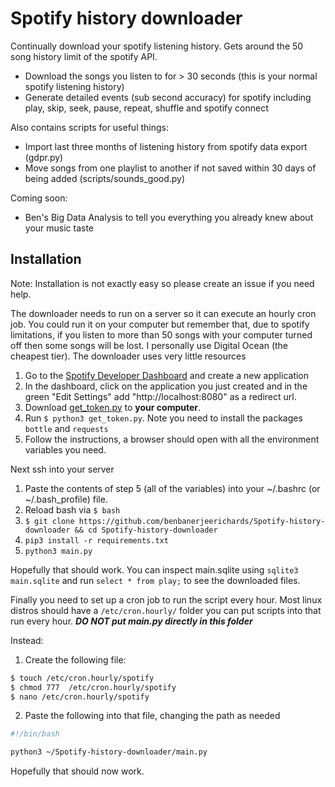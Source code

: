 # Spotify history downloader

Continually download your spotify listening history. Gets around the 50 song history limit of the spotify API.

* Download the songs you listen to for > 30 seconds (this is your normal spotify listening history)
* Generate detailed events (sub second accuracy) for spotify including play, skip, seek, pause, repeat, shuffle and spotify connect

Also contains scripts for useful things:

* Import last three months of listening history from spotify data export (gdpr.py)
* Move songs from one playlist to another if not saved within 30 days of being added (scripts/sounds_good.py)

Coming soon:

* Ben's Big Data Analysis to tell you everything you already knew about your music taste  

## Installation 

Note: Installation is not exactly easy so please create an issue if you need help. 

The downloader needs to run on a server so it can execute an hourly cron job. You could run it on your computer but remember that, due to spotify limitations, if you listen to more than 50 songs with your computer turned off then some songs will be lost. I personally use Digital Ocean (the cheapest tier). The downloader uses very little resources 

1. Go to the [Spotify Developer Dashboard](https://developer.spotify.com/dashboard) and create a new application
2. In the dashboard, click on the application you just created and in the green "Edit Settings" add "http://localhost:8080" as a redirect url. 
3. Download [get_token.py](https://raw.githubusercontent.com/BenBanerjeeRichards/Spotify-history-downloader/master/get_token.py) to **your computer**. 
4. Run ```$ python3 get_token.py```. Note you need to install the packages ```bottle``` and ```requests```
5. Follow the instructions, a browser should open with all the environment variables you need.

Next ssh into your server 

1. Paste the contents of step 5 (all of the variables) into your ~/.bashrc (or ~/.bash_profile) file. 
2. Reload bash via ```$ bash```
3. ```$ git clone https://github.com/benbanerjeerichards/Spotify-history-downloader && cd Spotify-history-downloader```
4. ```pip3 install -r requirements.txt```
5. ```python3 main.py```

Hopefully that should work. You can inspect main.sqlite using ```sqlite3 main.sqlite``` and run ```select * from play;``` to see the downloaded files.

Finally you need to set up a cron job to run the script every hour. Most linux distros should have a ```/etc/cron.hourly/``` folder you can put scripts into that run every hour. ***DO NOT put main.py directly in this folder***

Instead:

1. Create the following file:

```bash
$ touch /etc/cron.hourly/spotify
$ chmod 777  /etc/cron.hourly/spotify
$ nano /etc/cron.hourly/spotify
```

2. Paste the following into that file, changing the path as needed


```bash
#!/bin/bash

python3 ~/Spotify-history-downloader/main.py
```

Hopefully that should now work.